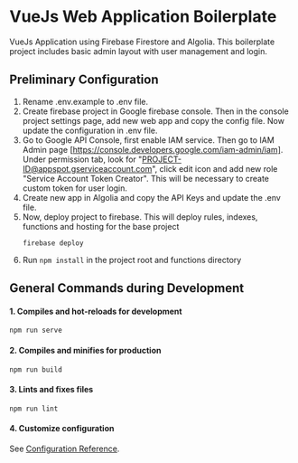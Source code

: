 # VueJs Web Application Boilerplate
VueJs Application using Firebase Firestore and Algolia. This boilerplate project includes basic admin layout with user management and login.

## Preliminary Configuration
1. Rename .env.example to .env file.
1. Create firebase project in Google firebase console. Then in the console project settings page, add new web app and copy the config file. Now update the configuration in .env file.
1. Go to Google API Console, first enable IAM service. Then go to IAM Admin page [https://console.developers.google.com/iam-admin/iam]. Under permission tab, look for "PROJECT-ID@appspot.gserviceaccount.com", click edit icon and add new role "Service Account Token Creator". This will be necessary to create custom token for user login.
1. Create new app in Algolia and copy the API Keys and update the .env file.
1. Now, deploy project to firebase. This will deploy rules, indexes, functions and hosting for the base project
    ```
    firebase deploy
    ```
1. Run `npm install` in the project root and functions directory

## General Commands during Development

#### 1. Compiles and hot-reloads for development
```
npm run serve
```

#### 2. Compiles and minifies for production
```
npm run build
```

#### 3. Lints and fixes files
```
npm run lint
```

#### 4. Customize configuration
See [Configuration Reference](https://cli.vuejs.org/config/).
